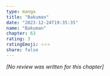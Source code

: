 ```yaml
---
type: manga
title: "Bakuman"
date: "2023-12-24T19:35:35"
name: "Bakuman"
chapter: 63
rating: 3
ratingEmoji: ⭐️⭐️⭐️
share: false
---
```


_[No review was written for this chapter]_
